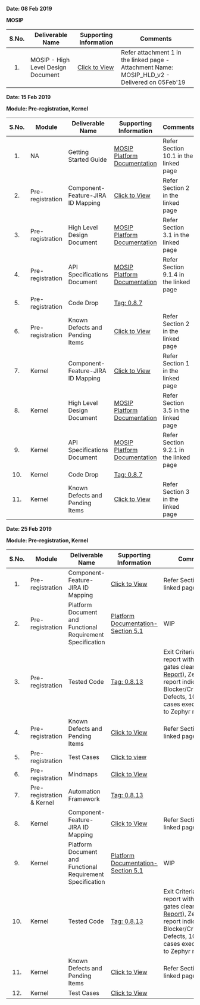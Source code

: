 **Date: 08 Feb 2019** 

**MOSIP**

|**S.No.**| **Deliverable Name**| **Supporting Information**|**Comments**|
|:------:|-----|---|---|
|1.|MOSIP - High Level Design Document|[Click to View](https://github.com/mosip/mosip/wiki/TechnoForte-Deliverables---Attachments)|Refer attachment 1 in the linked page - Attachment Name: MOSIP_HLD_v2 - Delivered on 05Feb'19|


**Date: 15 Feb 2019**

**Module: Pre-registration, Kernel**

|**S.No.**|**Module**|**Deliverable Name**| **Supporting Information**|**Comments**|
|:------:|-----|---|---|---|
|1.|NA|Getting Started Guide|[MOSIP Platform Documentation](https://github.com/mosip/mosip/wiki/Platform-Documentation)|Refer Section 10.1 in the linked page|
|2.|Pre-registration|Component-Feature-JIRA ID Mapping|[Click to View](https://github.com/mosip/mosip/wiki/Component-x-Feature-x-JIRA-ID-Mapping)|Refer Section 2 in the linked page|
|3.|Pre-registration|High Level Design Document|[MOSIP Platform Documentation](https://github.com/mosip/mosip/wiki/Platform-Documentation)|Refer Section 3.1 in the linked page|
|4.|Pre-registration|API Specifications Document|[MOSIP Platform Documentation](https://github.com/mosip/mosip/wiki/Platform-Documentation)|Refer Section 9.1.4 in the linked page|
|5.|Pre-registration|Code Drop|[Tag: 0.8.7](https://github.com/mosip/mosip/releases/tag/0.8.7)||
|6.|Pre-registration|Known Defects and Pending Items|[Click to View](https://github.com/mosip/mosip/wiki/Deliverables---Attachments)|Refer Section 2 in the linked page|
|7.|Kernel|Component-Feature-JIRA ID Mapping|[Click to View](https://github.com/mosip/mosip/wiki/Component-x-Feature-x-JIRA-ID-Mapping)|Refer Section 1 in the linked page|
|8.|Kernel|High Level Design Document|[MOSIP Platform Documentation](https://github.com/mosip/mosip/wiki/Platform-Documentation)|Refer Section 3.5 in the linked page|
|9.|Kernel|API Specifications Document |[MOSIP Platform Documentation](https://github.com/mosip/mosip/wiki/Platform-Documentation)|Refer Section 9.2.1 in the linked page|
|10.|Kernel|Code Drop|[Tag: 0.8.7](https://github.com/mosip/mosip/releases/tag/0.8.7)||
|11.|Kernel|Known Defects and Pending Items|[Click to View](https://github.com/mosip/mosip/wiki/Deliverables---Attachments)|Refer Section 3 in the linked page|


**Date: 25 Feb 2019**

**Module: Pre-registration, Kernel**

|**S.No.**|**Module**|**Deliverable Name**| **Supporting Information**|**Comments**|
|:------:|-----|---|---|---|
|1.|Pre-registration|Component-Feature-JIRA ID Mapping|[Click to View](https://github.com/mosip/mosip/wiki/Component-x-Feature-x-JIRA-ID-Mapping)|Refer Section 2 in the linked page|
|2.|Pre-registration|Platform Document and Functional Requirement Specification|[Platform Documentation-Section 5.1](https://github.com/mosip/mosip/wiki/Platform-Documentation)|WIP|
|3.|Pre-registration|Tested Code|[Tag: 0.8.13](https://github.com/mosip/mosip/releases/tag/0.8.13)|Exit Criteria: Sonar report with all quality gates cleared ([Sonar Report](http://104.215.158.154:9000/dashboard?id=io.mosip.preregistration%3Apre-registration-parent)), Zephyr report indicating: No Blocker/Critical/Major Defects, 100% test cases executed (link to Zephyr report)|
|4.|Pre-registration|Known Defects and Pending Items|[Click to View](https://github.com/mosip/mosip/wiki/Deliverables---Attachments)|Refer Section 4 in the linked page|
|5.|Pre-registration|Test Cases|[Click to view](https://mosipid.atlassian.net/browse/MOS-17241?jql=project%20%3D%2010000%20AND%20issuetype%20%3D%20Test%20and%20%22Epic%20Link%22%3DMOS-2)||
|6.|Pre-registration|Mindmaps|[Click to View](https://github.com/mosip/mosip/tree/master/docs/testing/Pre-Registration/Mindmaps)||
|7.|Pre-registration & Kernel|Automation Framework|[Tag: 0.8.13](https://github.com/mosip/mosip/releases/tag/0.8.13)||
|8.|Kernel|Component-Feature-JIRA ID Mapping|[Click to View](https://github.com/mosip/mosip/wiki/Component-x-Feature-x-JIRA-ID-Mapping)|Refer Section 1 in the linked page|
|9.|Kernel|Platform Document and Functional Requirement Specification|[Platform Documentation-Section 5.1 ](https://github.com/mosip/mosip/wiki/Platform-Documentation)|WIP|
|10.|Kernel|Tested Code|[Tag: 0.8.13](https://github.com/mosip/mosip/releases/tag/0.8.13)|Exit Criteria: Sonar report with all quality gates cleared ([Sonar Report](http://104.215.158.154:9000/dashboard?id=io.mosip.kernel%3Akernel-parent)), Zephyr report indicating: No Blocker/Critical/Major Defects, 100% test cases executed (link to Zephyr report)|
|11.|Kernel|Known Defects and Pending Items|[Click to View](https://github.com/mosip/mosip/wiki/Deliverables---Attachments)|Refer Section 5 in the linked page|
|12.|Kernel|Test Cases|[Click to View](https://github.com/mosip/mosip/wiki/Testing-Attachments---Kernel)|
